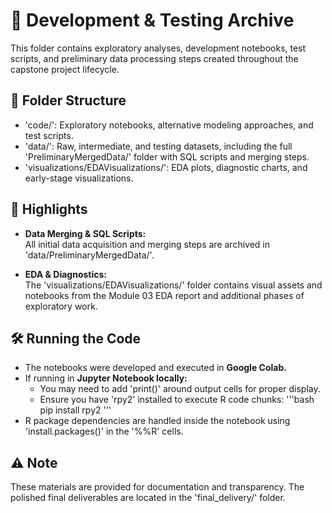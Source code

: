 # 🧪 Development & Testing Archive

This folder contains exploratory analyses, development notebooks, test scripts, and preliminary data processing steps created throughout the capstone project lifecycle.

## 📂 Folder Structure

- 'code/': Exploratory notebooks, alternative modeling approaches, and test scripts.
- 'data/': Raw, intermediate, and testing datasets, including the full 'PreliminaryMergedData/' folder with SQL scripts and merging steps.
- 'visualizations/EDAVisualizations/': EDA plots, diagnostic charts, and early-stage visualizations.

## 🔑 Highlights

- **Data Merging & SQL Scripts:**  
  All initial data acquisition and merging steps are archived in 'data/PreliminaryMergedData/'.

- **EDA & Diagnostics:**  
  The 'visualizations/EDAVisualizations/' folder contains visual assets and notebooks from the Module 03 EDA report and additional phases of exploratory work.

## 🛠️ Running the Code

- The notebooks were developed and executed in **Google Colab.**
- If running in **Jupyter Notebook locally:**
  - You may need to add 'print()' around output cells for proper display.
  - Ensure you have 'rpy2' installed to execute R code chunks:
    '''bash
    pip install rpy2
    '''
- R package dependencies are handled inside the notebook using 'install.packages()' in the '%%R' cells.

## ⚠️ Note

These materials are provided for documentation and transparency. The polished final deliverables are located in the 'final_delivery/' folder.

